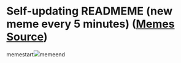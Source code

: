 # Self-updating READMEME (new meme every 5 minutes) ([Memes Source](https://bramses.notion.site/a49c1e962b7646879176ac3b327b6533?v=4d1eda54b170483cb03a40f257231764))

memestart![](https://www.notion.so/image/https%3A%2F%2Fs3-us-west-2.amazonaws.com%2Fsecure.notion-static.com%2F3d7da6df-863f-484f-b5d7-171dccdf26f9%2F70A25525-6790-46C0-B633-9BFC804D1CB1.jpeg?table=block&id=21aecc06-7465-424a-a572-d647bd6d1b9b&cache=v2)memeend

